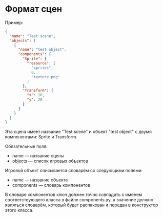 # Формат сцен

Пример: 
```json
{
  "name": "Test scene",
  "objects": [
    {
      "name": "test object",
      "components": {
        "Sprite": {
          "resource": [
            "sprites",
            0,
            "texture.png"
          ]
        },
        "Transform": {
          "x": 10,
          "y": 20
        }
      }
    }
  ]
}
```

Эта сцена имеет название "Test scene" и объект "test object" с двумя компонентами: Sprite и Transform.

Обязательные поля:

* name — название сцены
* objects — список игровых объектов

Игровой объект описывается словарём со следующими полями:

* name — название объекта
* components — словарь компонентов

В словаре компонентов ключ должен точно совпадать с именем соответствующего класса в файле components.py, а значение должно являться словарём, который будет распакован и передан в конструктор этого класса.
